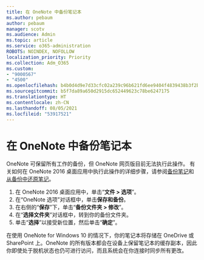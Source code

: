 ```yaml
---
title: 在 OneNote 中备份笔记本
ms.author: pebaum
author: pebaum
manager: scotv
ms.audience: Admin
ms.topic: article
ms.service: o365-administration
ROBOTS: NOINDEX, NOFOLLOW
localization_priority: Priority
ms.collection: Adm_O365
ms.custom:
- "9000567"
- "4500"
ms.openlocfilehash: b4b0d4d9e7d33cfc02a239c96b621fd6ee9404f4839438b3f2b194ceda54658c
ms.sourcegitcommit: b5f7da89a650d2915dc652449623c78be6247175
ms.translationtype: HT
ms.contentlocale: zh-CN
ms.lasthandoff: 08/05/2021
ms.locfileid: "53917521"
---
```

# <a name="backup-notebooks-in-onenote"></a>在 OneNote 中备份笔记本

OneNote 可保留所有工作的备份，但 OneNote 网页版目前无法执行此操作。 有关如何在 OneNote 2016 桌面应用中执行此操作的详细步骤，请参阅[备份笔记](https://support.office.com/article/back-up-notes-f58b34b0-611d-435e-87fa-7942a1767af4#id0eaabaaa=2016,_2013,_2010)和 [从备份中还原笔记](https://support.microsoft.com/office/5daf9cb0-6769-4998-a5de-f044fdd0d831)。

1. 在 OneNote 2016 桌面应用中，单击“**文件 > 选项**”。
2. 在“OneNote 选项”对话框中，单击**保存和备份**。
3. 在右侧的“**保存**”下，单击“**备份文件夹 > 修改**”。
4. 在“**选择文件夹**”对话框中，转到你的备份文件夹。
5. 单击“**选择**”以接受新位置，然后单击“**确定**”。

在使用 OneNote for Windows 10 的情况下，你的笔记本将存储在 OneDrive 或 SharePoint 上。OneNote 的所有版本都会在设备上保留笔记本的缓存副本，因此你即使处于脱机状态也仍可进行访问，而且系统会在你连接时同步所有更改。

